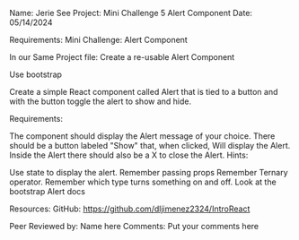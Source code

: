 Name: Jerie See 
Project: Mini Challenge 5 Alert Component
Date: 05/14/2024

Requirements: Mini Challenge: Alert Component

In our Same Project file: Create a re-usable Alert Component

Use bootstrap

Create a simple React component called Alert that is tied to a button and with the button toggle the alert to show and hide.

Requirements:

The component should display the Alert message of your choice. There should be a button labeled "Show" that, when clicked, Will display the Alert. Inside the Alert there should also be a X to close the Alert. Hints:

Use state to display the alert. Remember passing props Remember Ternary operator. Remember which type turns something on and off. Look at the bootstrap Alert docs

Resources:
GitHub: https://github.com/dljimenez2324/IntroReact

Peer Reviewed by: Name here
Comments:
Put your comments here
